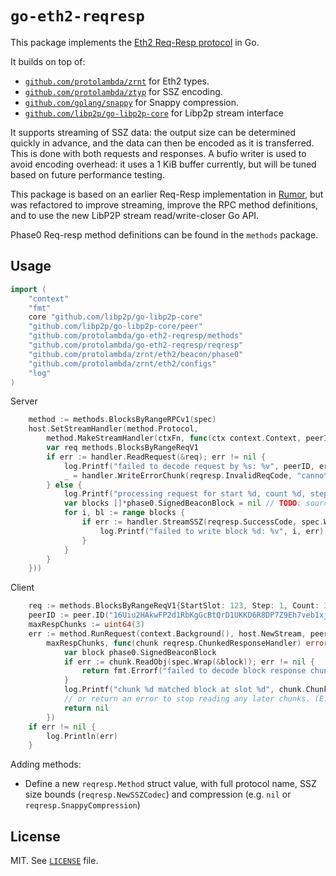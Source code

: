 # `go-eth2-reqresp`

This package implements the [Eth2 Req-Resp protocol](https://github.com/ethereum/eth2.0-specs/blob/dev/specs/phase0/p2p-interface.md#the-reqresp-domain) in Go.

It builds on top of:
- [`github.com/protolambda/zrnt`](https://github.com/protolambda/zrnt/) for Eth2 types.
- [`github.com/protolambda/ztyp`](https://github.com/protolambda/ztyp/) for SSZ encoding.
- [`github.com/golang/snappy`](https://github.com/golang/snappy/) for Snappy compression.
- [`github.com/libp2p/go-libp2p-core`](https://github.com/libp2p/go-libp2p-core/) for Libp2p stream interface

It supports streaming of SSZ data: the output size can be determined quickly in advance, and the data can then be encoded as it is transferred.
This is done with both requests and responses. A bufio writer is used to avoid encoding overhead:
it uses a 1 KiB buffer currently, but will be tuned based on future performance testing. 

This package is based on an earlier Req-Resp implementation in [Rumor](https://github.com/protolambda/rumor),
but was refactored to improve streaming, improve the RPC method definitions, and to use the new LibP2P stream read/write-closer Go API.

Phase0 Req-resp method definitions can be found in the `methods` package.

## Usage

```go
import (
	"context"
	"fmt"
	core "github.com/libp2p/go-libp2p-core"
	"github.com/libp2p/go-libp2p-core/peer"
	"github.com/protolambda/go-eth2-reqresp/methods"
	"github.com/protolambda/go-eth2-reqresp/reqresp"
	"github.com/protolambda/zrnt/eth2/beacon/phase0"
	"github.com/protolambda/zrnt/eth2/configs"
	"log"
)
```

Server
```go
	method := methods.BlocksByRangeRPCv1(spec)
	host.SetStreamHandler(method.Protocol,
		method.MakeStreamHandler(ctxFn, func(ctx context.Context, peerID peer.ID, handler reqresp.ChunkedRequestHandler) {
		var req methods.BlocksByRangeReqV1
		if err := handler.ReadRequest(&req); err != nil {
			log.Printf("failed to decode request by %s: %v", peerID, err)
			_ = handler.WriteErrorChunk(reqresp.InvalidReqCode, "cannot decode request")
		} else {
			log.Printf("processing request for start %d, count %d, step %d", req.StartSlot, req.Count, req.Step)
			var blocks []*phase0.SignedBeaconBlock = nil // TODO: source some response blocks based on the request.
			for i, bl := range blocks {
				if err := handler.StreamSSZ(reqresp.SuccessCode, spec.Wrap(bl)); err != nil {
					log.Printf("failed to write block %d: %v", i, err)
				}
			}
		}
	}))
```

Client
```go
	req := methods.BlocksByRangeReqV1{StartSlot: 123, Step: 1, Count: 3}
	peerID := peer.ID("16Uiu2HAkwFP2d1RbKgGcBtQrD1UKKD6R8DP7Z9Eh7veb1xjMzTYy")
	maxRespChunks := uint64(3)
	err := method.RunRequest(context.Background(), host.NewStream, peerID, &req,
		maxRespChunks, func(chunk reqresp.ChunkedResponseHandler) error {
			var block phase0.SignedBeaconBlock
			if err := chunk.ReadObj(spec.Wrap(&block)); err != nil {
				return fmt.Errorf("failed to decode block response chunk %d: %v", chunk.ChunkIndex(), err)
			}
			log.Printf("chunk %d matched block at slot %d", chunk.ChunkIndex(), block.Message.Slot)
			// or return an error to stop reading any later chunks. (E.g. don't read all chunks if the peer is giving us bad data)
			return nil
		})
	if err != nil {
		log.Println(err)
	}
```

Adding methods:
- Define a new `reqresp.Method` struct value, with full protocol name,
  SSZ size bounds (`reqresp.NewSSZCodec`) and compression (e.g. `nil` or `reqresp.SnappyCompression`)

## License

MIT. See [`LICENSE`](./LICENSE) file.
